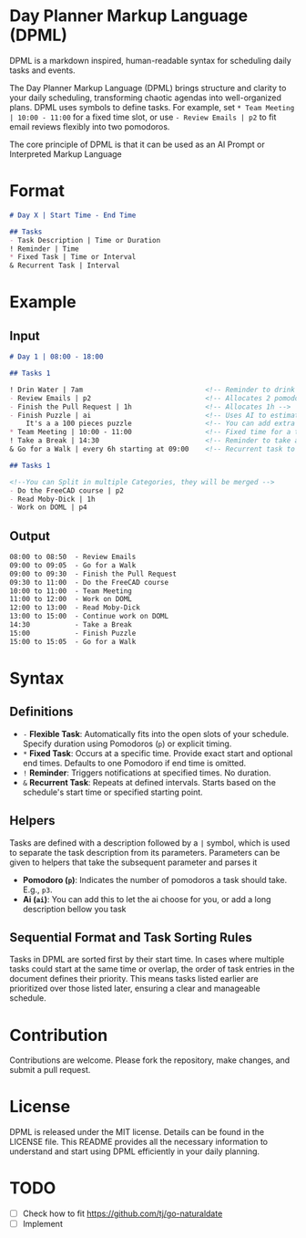 # Day Planner Markup Language (DPML)

DPML is a markdown inspired, human-readable syntax for scheduling daily tasks and events.

The Day Planner Markup Language (DPML) brings structure and clarity to your daily scheduling, transforming chaotic agendas into well-organized plans.
DPML uses symbols to define tasks. For example, set `* Team Meeting | 10:00 - 11:00` for a fixed time slot, or use `- Review Emails | p2` to fit email reviews flexibly into two pomodoros.

The core principle of DPML is that it can be used as an AI Prompt or Interpreted Markup Language

# Format

```markdown
# Day X | Start Time - End Time

## Tasks
- Task Description | Time or Duration
! Reminder | Time
* Fixed Task | Time or Interval
& Recurrent Task | Interval
```

# Example

## Input

```markdown
# Day 1 | 08:00 - 18:00

## Tasks 1

! Drin Water | 7am                              <!-- Reminder to drink water once af 7am -->
- Review Emails | p2                            <!-- Allocates 2 pomodoros -->
- Finish the Pull Request | 1h                  <!-- Allocates 1h -->
- Finish Puzzle | ai                            <!-- Uses AI to estimate time for completing a 100-piece puzzle -->
    It's a a 100 pieces puzzle                  <!-- You can add extra context to any task, it will not be Printed but some helpers may use it -->
* Team Meeting | 10:00 - 11:00                  <!-- Fixed time for a team meeting -->
! Take a Break | 14:30                          <!-- Reminder to take a break at 14:30 -->
& Go for a Walk | every 6h starting at 09:00    <!-- Recurrent task to walk every 6 hours -->

## Tasks 1

<!--You can Split in multiple Categories, they will be merged -->
- Do the FreeCAD course | p2
- Read Moby-Dick | 1h
- Work on DOML | p4
```

## Output

```markdown
08:00 to 08:50  - Review Emails
09:00 to 09:05  - Go for a Walk
09:00 to 09:30  - Finish the Pull Request
09:30 to 11:00  - Do the FreeCAD course
10:00 to 11:00  - Team Meeting
11:00 to 12:00  - Work on DOML
12:00 to 13:00  - Read Moby-Dick
13:00 to 15:00  - Continue work on DOML
14:30           - Take a Break
15:00           - Finish Puzzle
15:00 to 15:05  - Go for a Walk
```

# Syntax

## Definitions

- `-` **Flexible Task**: Automatically fits into the open slots of your schedule. Specify duration using Pomodoros (`p`) or explicit timing.
- `*` **Fixed Task**: Occurs at a specific time. Provide exact start and optional end times. Defaults to one Pomodoro if end time is omitted.
- `!` **Reminder**: Triggers notifications at specified times. No duration.
- `&` **Recurrent Task**: Repeats at defined intervals. Starts based on the schedule's start time or specified starting point.

## Helpers

Tasks are defined with a description followed by a `|` symbol, which is used to separate the task description from its parameters. Parameters can be given to helpers that take the subsequent parameter and parses it

- **Pomodoro (`p`)**: Indicates the number of pomodoros a task should take. E.g., `p3`.
- **Ai (`ai`)**: You can add this to let the ai choose for you, or add a long description bellow you task

## Sequential Format and Task Sorting Rules

Tasks in DPML are sorted first by their start time. In cases where multiple tasks could start at the same time or overlap, the order of task entries in the document defines their priority. This means tasks listed earlier are prioritized over those listed later, ensuring a clear and manageable schedule.

# Contribution

Contributions are welcome. Please fork the repository, make changes, and submit a pull request.

# License

DPML is released under the MIT license. Details can be found in the LICENSE file.
This README provides all the necessary information to understand and start using DPML efficiently in your daily planning.

# TODO

- [ ] Check how to fit https://github.com/tj/go-naturaldate
- [ ] Implement
